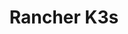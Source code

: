 ---
title: "Rancher K3s"
linkTitle: "Rancher K3s"
weight: 5
description: >-
  These examples deploy Rancher k3s on an Azure VM or VMware and onboards the cluster with Azure Arc.
---